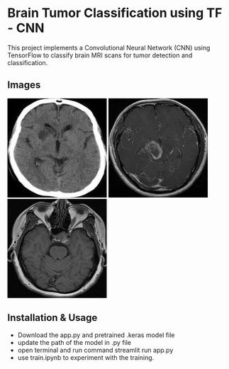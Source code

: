 # Brain Tumor Classification using TF - CNN

This project implements a Convolutional Neural Network (CNN) using TensorFlow to classify brain MRI scans for tumor detection and classification. 

## Images

![Brain MRI - normal](images/Te-no_0057.jpg)
![Brain MRI - glioma](images/Te-gl_0026.jpg)
![Brain MRI - pitutary](images/Te-pi_0159.jpg)

## Installation & Usage
- Download the app.py and pretrained .keras model file
- update the path of the model in .py file
- open terminal and run command streamlit run app.py
- use train.ipynb to experiment with the training. 

